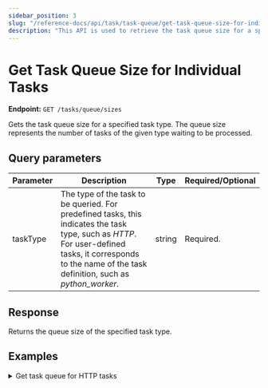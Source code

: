 ```yaml
---
sidebar_position: 3
slug: "/reference-docs/api/task/task-queue/get-task-queue-size-for-individual-tasks"
description: "This API is used to retrieve the task queue size for a specific task in your Conductor cluster."
---
```


# Get Task Queue Size for Individual Tasks

**Endpoint:** `GET /tasks/queue/sizes`

Gets the task queue size for a specified task type. The queue size represents the number of tasks of the given type waiting to be processed.

## Query parameters

| Parameter  | Description | Type | Required/Optional |
| ---------- | ----------- | ---- | ----------------- |
| taskType | The type of the task to be queried. For predefined tasks, this indicates the task type, such as _HTTP_. For user-defined tasks, it corresponds to the name of the task definition, such as _python_worker_. | string | Required. | 

## Response

Returns the queue size of the specified task type.

## Examples

<details><summary>Get task queue for HTTP tasks</summary>

**Request**

```bash
curl -X 'GET' \
  'https://<YOUR_CLUSTER>/api/tasks/queue/sizes?taskType=HTTP' \
  -H 'accept: */*' \
  -H 'X-Authorization: <TOKEN>'
```
**Response**

```json
{
  "HTTP": 3
}
```
</details>

